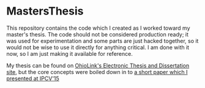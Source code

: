 # MastersThesis
This repository contains the code which I created as I worked toward my master's thesis. The code should not be considered production ready; it was used for experimentation and some parts are just hacked together, so it would not be wise to use it directly for anything critical. I am done with it now, so I am just making it available for reference.

My thesis can be found on [OhioLink's Electronic Thesis and Dissertation site](https://etd.ohiolink.edu/!etd.send_file?accession=akron1428077337&disposition=inline), but the core concepts were boiled down in to [a short paper which I presented at IPCV'15](http://worldcomp-proceedings.com/proc/p2015/IPC3194.pdf)